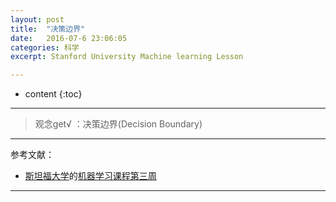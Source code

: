 ```yaml
---
layout: post
title:  "决策边界"
date:   2016-07-6 23:06:05
categories: 科学
excerpt: Stanford University Machine learning Lesson

---
```


* content
{:toc}

---

> 观念get√ ：决策边界(Decision Boundary)


---

参考文献：

* [斯坦福大学](https://art.calarts.edu/)的[机器学习课程第三周](https://www.coursera.org/learn/machine-learning/home/week/3)

---
